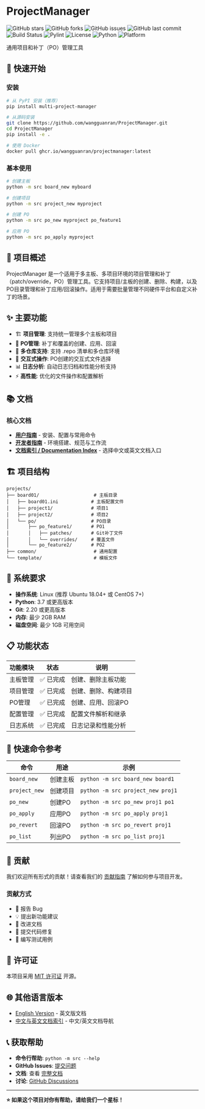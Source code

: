 # ProjectManager

![GitHub stars](https://img.shields.io/github/stars/wangguanran/ProjectManager.svg) ![GitHub forks](https://img.shields.io/github/forks/wangguanran/ProjectManager.svg) ![GitHub issues](https://github.com/wangguanran/ProjectManager/issues.svg) ![GitHub last commit](https://img.shields.io/github/last-commit/wangguanran/ProjectManager.svg)
![Build Status](https://github.com/wangguanran/ProjectManager/actions/workflows/python-app.yml/badge.svg) ![Pylint](https://github.com/wangguanran/ProjectManager/actions/workflows/pylint.yml/badge.svg)
![License](https://img.shields.io/github/license/wangguanran/ProjectManager.svg) ![Python](https://img.shields.io/badge/python-3.7+-blue.svg) ![Platform](https://img.shields.io/badge/platform-linux-blue.svg)

通用项目和补丁（PO）管理工具

## 🚀 快速开始

### 安装

```bash
# 从 PyPI 安装（推荐）
pip install multi-project-manager

# 从源码安装
git clone https://github.com/wangguanran/ProjectManager.git
cd ProjectManager
pip install -e .

# 使用 Docker
docker pull ghcr.io/wangguanran/projectmanager:latest
```

### 基本使用

```bash
# 创建主板
python -m src board_new myboard

# 创建项目
python -m src project_new myproject

# 创建 PO
python -m src po_new myproject po_feature1

# 应用 PO
python -m src po_apply myproject
```

## 📖 项目概述

ProjectManager 是一个适用于多主板、多项目环境的项目管理和补丁（patch/override，PO）管理工具。它支持项目/主板的创建、删除、构建，以及PO目录管理和补丁应用/回滚操作。适用于需要批量管理不同硬件平台和自定义补丁的场景。

## ✨ 主要功能

- 🏗️ **项目管理**: 支持统一管理多个主板和项目
- 🔧 **PO管理**: 补丁和覆盖的创建、应用、回滚
- 📁 **多仓库支持**: 支持 .repo 清单和多仓库环境
- 🎯 **交互式操作**: PO创建的交互式文件选择
- 📊 **日志分析**: 自动日志归档和性能分析支持
- ⚡ **高性能**: 优化的文件操作和配置解析

## 📚 文档

### 核心文档
- **[用户指南](docs/zh/user/README.md)** - 安装、配置与常用命令
- **[开发者指南](docs/zh/developer/README.md)** - 环境搭建、规范与工作流
- **[文档索引 / Documentation Index](docs/README.md)** - 选择中文或英文文档入口

## 🏗️ 项目结构

```
projects/
├── board01/                    # 主板目录
│   ├── board01.ini            # 主板配置文件
│   ├── project1/              # 项目1
│   ├── project2/              # 项目2
│   └── po/                    # PO目录
│       ├── po_feature1/       # PO1
│       │   ├── patches/       # Git补丁文件
│       │   └── overrides/     # 覆盖文件
│       └── po_feature2/       # PO2
├── common/                     # 通用配置
└── template/                   # 模板文件
```

## 🔧 系统要求

- **操作系统**: Linux (推荐 Ubuntu 18.04+ 或 CentOS 7+)
- **Python**: 3.7 或更高版本
- **Git**: 2.20 或更高版本
- **内存**: 最少 2GB RAM
- **磁盘空间**: 最少 1GB 可用空间

## 📋 功能状态

| 功能模块 | 状态 | 说明 |
|----------|------|------|
| 主板管理 | ✅ 已完成 | 创建、删除主板功能 |
| 项目管理 | ✅ 已完成 | 创建、删除、构建项目 |
| PO管理 | ✅ 已完成 | 创建、应用、回滚PO |
| 配置管理 | ✅ 已完成 | 配置文件解析和继承 |
| 日志系统 | ✅ 已完成 | 日志记录和性能分析 |

## 🚀 快速命令参考

| 命令 | 用途 | 示例 |
|------|------|------|
| `board_new` | 创建主板 | `python -m src board_new board1` |
| `project_new` | 创建项目 | `python -m src project_new proj1` |
| `po_new` | 创建PO | `python -m src po_new proj1 po1` |
| `po_apply` | 应用PO | `python -m src po_apply proj1` |
| `po_revert` | 回滚PO | `python -m src po_revert proj1` |
| `po_list` | 列出PO | `python -m src po_list proj1` |

## 🤝 贡献

我们欢迎所有形式的贡献！请查看我们的 [贡献指南](CONTRIBUTING.md) 了解如何参与项目开发。

### 贡献方式
- 🐛 报告 Bug
- 💡 提出新功能建议
- 📝 改进文档
- 🔧 提交代码修复
- 🧪 编写测试用例

## 📄 许可证

本项目采用 [MIT 许可证](LICENSE) 开源。

## 🌐 其他语言版本

- [English Version](README_EN.md) - 英文版文档
- [中文与英文文档索引](docs/README.md) - 中文/英文文档导航

## 📞 获取帮助

- **命令行帮助**: `python -m src --help`
- **GitHub Issues**: [提交问题](https://github.com/wangguanran/ProjectManager/issues)
- **文档**: 查看 [完整文档](docs/README.md)
- **讨论**: [GitHub Discussions](https://github.com/wangguanran/ProjectManager/discussions)

---

**⭐ 如果这个项目对你有帮助，请给我们一个星标！**
